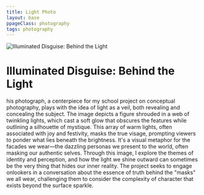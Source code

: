 ```yaml
---
title: Light Photo
layout: base
ppageClass: photography
tags: photography
---
```


<head>
    <meta charset="utf-8">
    <title>Illuminated Disguise: Behind the Light</title>
   
<body>
    <div class="container">
        <img src="/images/mask-of-happiness copy.jpg" alt="Illuminated Disguise: Behind the Light" class="image">
        <div class="description">
            <h1>Illuminated Disguise: Behind the Light</h1>
            <p>his photograph, a centerpiece for my school project on conceptual photography, plays with the idea of light as a veil, both revealing and concealing the subject. The image depicts a figure shrouded in a web of twinkling lights, which cast a soft glow that obscures the features while outlining a silhouette of mystique. This array of warm lights, often associated with joy and festivity, masks the true visage, prompting viewers to ponder what lies beneath the brightness. It's a visual metaphor for the facades we wear—the dazzling personas we present to the world, often masking our authentic selves. Through this image, I explore the themes of identity and perception, and how the light we shine outward can sometimes be the very thing that hides our inner reality. The project seeks to engage onlookers in a conversation about the essence of truth behind the "masks" we all wear, challenging them to consider the complexity of character that exists beyond the surface sparkle.</p>
        </div>
    </div>